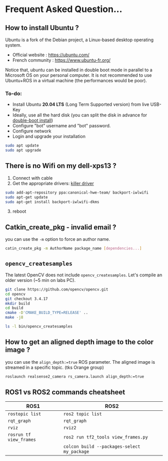 # Frequent Asked Question...

## How to install Ubuntu ?

Ubuntu is a fork of the Debian project, a Linux-based desktop operating system.

  - Official website : <https://ubuntu.com/>
  - French community : <https://www.ubuntu-fr.org/>

Notice that, ubuntu can be installed in double boot mode in parallel to a Microsoft OS on your personal computer.
It is not recommended to use Ubuntu+ROS in a virtual machine (the performances would be  poor).

### To-do:
  - Install Ubuntu **20.04 LTS** (Long Term Supported version) from live USB-Key
  - Ideally, use all the hard disk (you can split the disk in advance for [double-boot install](https://help.ubuntu.com/community/WindowsDualBoot))
  - Configure "bot" username and "bot" password.
  - Configure network
  - Login and upgrade your installation

```bash
sudo apt update
sudo apt upgrade
```

## There is no Wifi on my dell-xps13 ?

1. Connect with cable
2. Get the appropriate drivers: [killer driver](https://support.killernetworking.com/knowledge-base/killer-ax1650-in-debian-ubuntu-16-04/)

```bash
sudo add-apt-repository ppa:canonical-hwe-team/ backport-iwlwifi
sudo apt-get update
sudo apt-get install backport-iwlwifi-dkms
```

3. reboot

## Catkin_create_pkg - invalid email ?

you can use the `-m` option to force an author name.

```bash
catin_create_pkg -m AuthorName package_name [dependencies...]
```

## `opencv_createsamples`

The latest OpenCV does not include  `opencv_createsamples`.
Let's compile an older version (~5 min on labs PC).

```bash
git clone https://github.com/opencv/opencv.git
cd opencv
git checkout 3.4.17
mkdir build
cd build
cmake -D'CMAKE_BUILD_TYPE=RELEASE' ..
make -j8

ls -l bin/opencv_createsamples
```

## How to get an aligned depth image to the color image ?

 you can use the `align_depth:=true` ROS parameter. The aligned image is streamed in a specific topic. (tks Orange group)

```bash
roslaunch realsense2_camera rs_camera.launch align_depth:=true
```

## ROS1 vs ROS2 commands cheatsheet

|ROS1   | ROS2   |
|---|---|
| `rostopic list`  | `ros2 topic list`  |
| `rqt_graph`  | `rqt_graph`  |
| `rviz`  | `rviz2`  |
| `rosrun tf view_frames` | `ros2 run tf2_tools view_frames.py` |
| | `colcon build --packages-select my_package` |